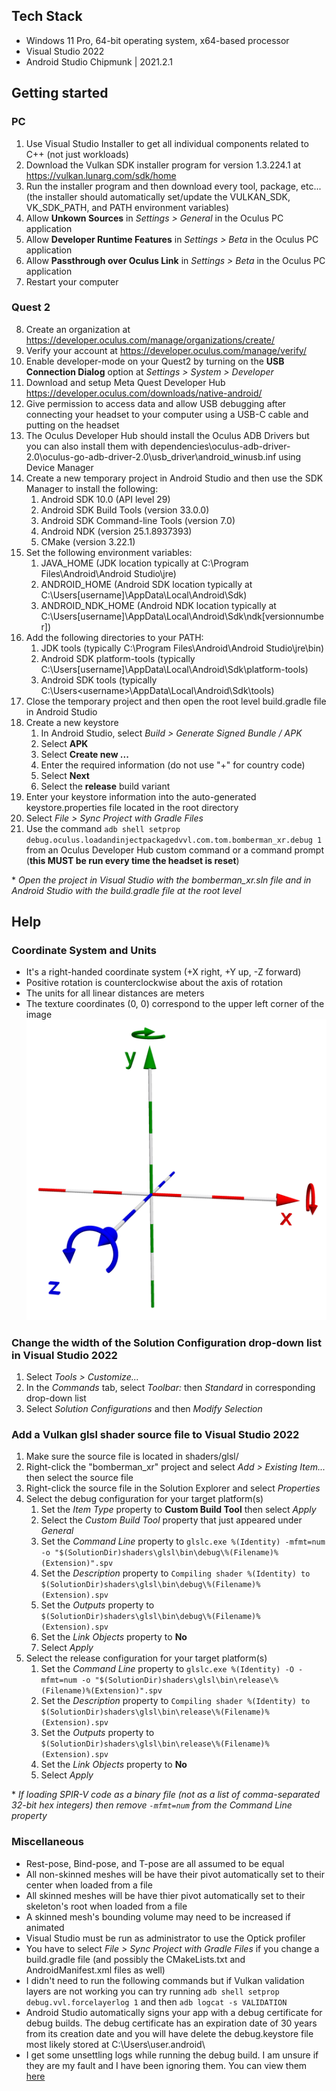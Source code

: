 ## Tech Stack
* Windows 11 Pro, 64-bit operating system, x64-based processor
* Visual Studio 2022
* Android Studio Chipmunk | 2021.2.1

## Getting started
### PC
1. Use Visual Studio Installer to get all individual components related to C++ (not just workloads)
2. Download the Vulkan SDK installer program for version 1.3.224.1 at https://vulkan.lunarg.com/sdk/home
3. Run the installer program and then download every tool, package, etc... (the installer should automatically set/update the VULKAN_SDK, VK_SDK_PATH, and PATH environment variables)
4. Allow **Unkown Sources** in *Settings > General* in the Oculus PC application
5. Allow **Developer Runtime Features** in *Settings > Beta* in the Oculus PC application
6. Allow **Passthrough over Oculus Link** in *Settings > Beta* in the Oculus PC application
7. Restart your computer
### Quest 2
8. Create an organization at https://developer.oculus.com/manage/organizations/create/
9. Verify your account at https://developer.oculus.com/manage/verify/
10. Enable developer-mode on your Quest2 by turning on the **USB Connection Dialog** option at *Settings > System > Developer*
11. Download and setup Meta Quest Developer Hub https://developer.oculus.com/downloads/native-android/
12. Give permission to access data and allow USB debugging after connecting your headset to your computer using a USB-C cable and putting on the headset
13. The Oculus Developer Hub should install the Oculus ADB Drivers but you can also install them with dependencies\oculus-adb-driver-2.0\oculus-go-adb-driver-2.0\usb_driver\android_winusb.inf using Device Manager
14. Create a new temporary project in Android Studio and then use the SDK Manager to install the following:
    1. Android SDK 10.0 (API level 29)
    2. Android SDK Build Tools (version 33.0.0)
    3. Android SDK Command-line Tools (version 7.0)
    4. Android NDK (version 25.1.8937393)
    5. CMake (version 3.22.1)
15. Set the following environment variables:
    1. JAVA_HOME (JDK location typically at C:\Program Files\Android\Android Studio\jre)
    2. ANDROID_HOME (Android SDK location typically at C:\Users\[username]\AppData\Local\Android\Sdk)
    3. ANDROID_NDK_HOME (Android NDK location typically at C:\Users\[username]\AppData\Local\Android\Sdk\ndk\[versionnumber])
16. Add the following directories to your PATH:
    1. JDK tools (typically C:\Program Files\Android\Android Studio\jre\bin)
    2. Android SDK platform-tools (typically C:\Users\[username]\AppData\Local\Android\Sdk\platform-tools)
    3. Android SDK tools (typically C:\Users\<username>\AppData\Local\Android\Sdk\tools)
17. Close the temporary project and then open the root level build.gradle file in Android Studio
18. Create a new keystore
    1. In Android Studio, select *Build > Generate Signed Bundle / APK*
    2. Select **APK**
    4. Select **Create new ...**
    5. Enter the required information (do not use "+" for country code)
    6. Select **Next**
    7. Select the **release** build variant
19. Enter your keystore information into the auto-generated keystore.properties file located in the root directory
20. Select *File > Sync Project with Gradle Files*
21. Use the command ```adb shell setprop debug.oculus.loadandinjectpackagedvvl.com.tom.bomberman_xr.debug 1``` from an Oculus Developer Hub custom command or a command prompt (**this MUST be run every time the headset is reset**)

\* *Open the project in Visual Studio with the bomberman_xr.sln file and in Android Studio with the build.gradle file at the root level*

## Help
### Coordinate System and Units
* It's a right-handed coordinate system (+X right, +Y up, -Z forward)
* Positive rotation is counterclockwise about the axis of rotation
* The units for all linear distances are meters
* The texture coordinates (0, 0) correspond to the upper left corner of the image
![Alt text](help/coordinate_system.png?raw=true "Coordinate System")

### Change the width of the Solution Configuration drop-down list in Visual Studio 2022
1. Select *Tools > Customize...*
2. In the *Commands* tab, select *Toolbar:* then *Standard* in corresponding drop-down list
3. Select *Solution Configurations* and then *Modify Selection*

### Add a Vulkan glsl shader source file to Visual Studio 2022
1. Make sure the source file is located in shaders/glsl/
2. Right-click the "bomberman_xr" project and select *Add > Existing Item...* then select the source file
3. Right-click the source file in the Solution Explorer and select *Properties*
4. Select the debug configuration for your target platform(s)
    1. Set the *Item Type* property to **Custom Build Tool** then select *Apply*
    2. Select the *Custom Build Tool* property that just appeared under *General*
    3. Set the *Command Line* property to ```glslc.exe %(Identity) -mfmt=num -o "$(SolutionDir)shaders\glsl\bin\debug\%(Filename)%(Extension)".spv```
    4. Set the *Description* property to ```Compiling shader %(Identity) to $(SolutionDir)shaders\glsl\bin\debug\%(Filename)%(Extension).spv```
    5. Set the *Outputs* property to ```$(SolutionDir)shaders\glsl\bin\debug\%(Filename)%(Extension).spv```
    6. Set the *Link Objects* property to **No**
    7. Select *Apply*
5. Select the release configuration for your target platform(s)
    1. Set the *Command Line* property to ```glslc.exe %(Identity) -O -mfmt=num -o "$(SolutionDir)shaders\glsl\bin\release\%(Filename)%(Extension)".spv```
    2. Set the *Description* property to ```Compiling shader %(Identity) to $(SolutionDir)shaders\glsl\bin\release\%(Filename)%(Extension).spv```
    3. Set the *Outputs* property to ```$(SolutionDir)shaders\glsl\bin\release\%(Filename)%(Extension).spv```
    4. Set the *Link Objects* property to **No**
    5. Select *Apply*

\* *If loading SPIR-V code as a binary file (not as a list of comma-separated 32-bit hex integers) then remove ```-mfmt=num``` from the *Command Line* property*

### Miscellaneous
* Rest-pose, Bind-pose, and T-pose are all assumed to be equal
* All non-skinned meshes will be have their pivot automatically set to their center when loaded from a file
* All skinned meshes will be have thier pivot automatically set to their skeleton's root when loaded from a file
* A skinned mesh's bounding volume may need to be increased if animated
* Visual Studio must be run as administrator to use the Optick profiler
* You have to select *File > Sync Project with Gradle Files* if you change a build.gradle file (and possibly the CMakeLists.txt and AndroidManifest.xml files as well)
* I didn't need to run the following commands but if Vulkan validation layers are not working you can try running ```adb shell setprop debug.vvl.forcelayerlog 1``` and then ```adb logcat -s VALIDATION```
* Android Studio automatically signs your app with a debug certificate for debug builds. The debug certificate has an expiration date of 30 years from its creation date and you will have delete the debug.keystore file most likely stored at C:\Users\user\.android\
* I get some unsettling logs while running the debug build. I am unsure if they are my fault and I have been ignoring them. You can view them [here](https://gist.github.com/THolovacko/9eeb46806942bf5a7fca5473e7215b60)
